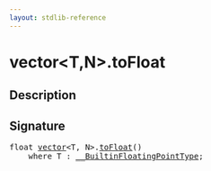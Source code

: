 ```yaml
---
layout: stdlib-reference
---
```


# vector\<T,N\>\.toFloat

## Description





## Signature 

<pre>
<span class="code_keyword">float</span> <a href="/stdlib-reference/types/vector/index" class="code_type">vector</a>&lt;T, N&gt;.<a href="/stdlib-reference/types/vector/toFloat">toFloat</a>()
    <span class='code_keyword'>where</span> T : <a href="/stdlib-reference/interfaces/BuiltinFloatingPointType/index" class="code_type">__BuiltinFloatingPointType</a>;

</pre>

